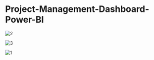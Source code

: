 # Project-Management-Dashboard-Power-BI


![2](https://github.com/user-attachments/assets/46d86e0c-a5d2-4234-a9bc-1ae177f6a5e8)

![3](https://github.com/user-attachments/assets/556e0e2f-e7bd-4f72-a628-79799c2cb738)

![1](https://github.com/user-attachments/assets/69c90312-4116-482a-a784-5ea88ff66aa8)
